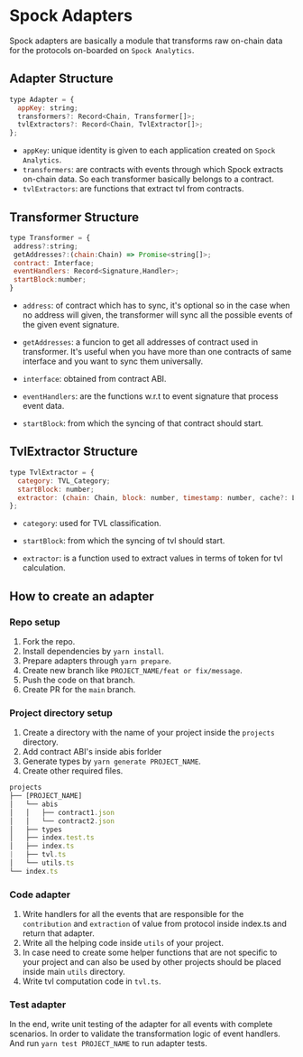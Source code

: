 # Spock Adapters

Spock adapters are basically a module that transforms raw on-chain data for the protocols on-boarded on
`Spock Analytics`.

## Adapter Structure

```js
type Adapter = {
  appKey: string;
  transformers?: Record<Chain, Transformer[]>;
  tvlExtractors?: Record<Chain, TvlExtractor[]>;
};
```

- `appKey`: unique identity is given to each application created on `Spock Analytics`.
- `transformers`: are contracts with events through which Spock extracts on-chain data. So each transformer basically
  belongs to a contract.
- `tvlExtractors`: are functions that extract tvl from contracts.

## Transformer Structure

```js
type Transformer = {
 address?:string;
 getAddresses?:(chain:Chain) => Promise<string[]>;
 contract: Interface;
 eventHandlers: Record<Signature,Handler>;
 startBlock:number;
}
```

- `address`: of contract which has to sync, it's optional so in the case when no address will given, the transformer
  will sync all the possible events of the given event signature.

- `getAddresses`: a funcion to get all addresses of contract used in transformer. It's useful when you have more than
  one contracts of same interface and you want to sync them universally.

- `interface`: obtained from contract ABI.

- `eventHandlers`: are the functions w.r.t to event signature that process event data.

- `startBlock`: from which the syncing of that contract should start.

## TvlExtractor Structure

```js
type TvlExtractor = {
  category: TVL_Category;
  startBlock: number;
  extractor: (chain: Chain, block: number, timestamp: number, cache?: LogsCache) => Promise<Record<string, string>>;
};
```

- `category`: used for TVL classification.

- `startBlock`: from which the syncing of tvl should start.

- `extractor`: is a function used to extract values in terms of token for tvl calculation.

## How to create an adapter

### Repo setup

1.  Fork the repo.
2.  Install dependencies by `yarn install`.
3.  Prepare adapters through `yarn prepare`.
4.  Create new branch like `PROJECT_NAME/feat or fix/message`.
5.  Push the code on that branch.
6.  Create PR for the `main` branch.

### Project directory setup

1. Create a directory with the name of your project inside the `projects` directory.
2. Add contract ABI's inside abis forlder
3. Generate types by `yarn generate PROJECT_NAME`.
4. Create other required files.

```js
projects
├── [PROJECT_NAME]
│   └── abis
│   │   ├── contract1.json
│   │   └── contract2.json
│   ├── types
│   ├── index.test.ts
│   ├── index.ts
|   ├── tvl.ts
│   └── utils.ts
└── index.ts
```

### Code adapter

1. Write handlers for all the events that are responsible for the `contribution` and `extraction` of value from protocol
   inside index.ts and return that adapter.
2. Write all the helping code inside `utils` of your project.
3. In case need to create some helper functions that are not specific to your project and can also be used by other
   projects should be placed inside main `utils` directory.
4. Write tvl computation code in `tvl.ts`.

### Test adapter

In the end, write unit testing of the adapter for all events with complete scenarios. In order to validate the
transformation logic of event handlers. And run `yarn test PROJECT_NAME` to run adapter tests.
